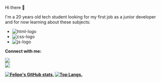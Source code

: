 Hi there 👋

I'm a 20 years old tech student looking for my first job as a junior developer and for now learning about these subjects:

- <img src="https://img.shields.io/badge/HTML5-E34F26?style=for-the-badge&logo=html5&logoColor=white" alt="html-logo"> 
- <img src="https://img.shields.io/badge/CSS3-1572B6?style=for-the-badge&logo=css3&logoColor=white" alt="css-logo">
- <img src="https://img.shields.io/badge/JavaScript-F7DF1E?style=for-the-badge&logo=javascript&logoColor=black" alt="js-logo">

<b> Connect with me: <b> <br>
  <p>
  <a href="https://www.instagram.com/_.siqueiraaa/">
  <img src="https://img.shields.io/badge/Instagram-E4405F?style=for-the-badge&logo=instagram&logoColor=white" /> </a> 
  <br>
  <a href="https://www.linkedin.com/in/felipesiqueiralima/">
  <img src="https://img.shields.io/badge/LinkedIn-0077B5?style=for-the-badge&logo=linkedin&logoColor=white" /> </a>
  </p>

[![Felipe's GitHub stats](https://github-readme-stats.vercel.app/api?username=siqueirafelipe).](https://github.com/anuraghazara/github-readme-stats)
[![Top Langs](https://github-readme-stats.vercel.app/api/top-langs/?username=siqueirafelipe).](https://github.com/anuraghazara/github-readme-stats)
